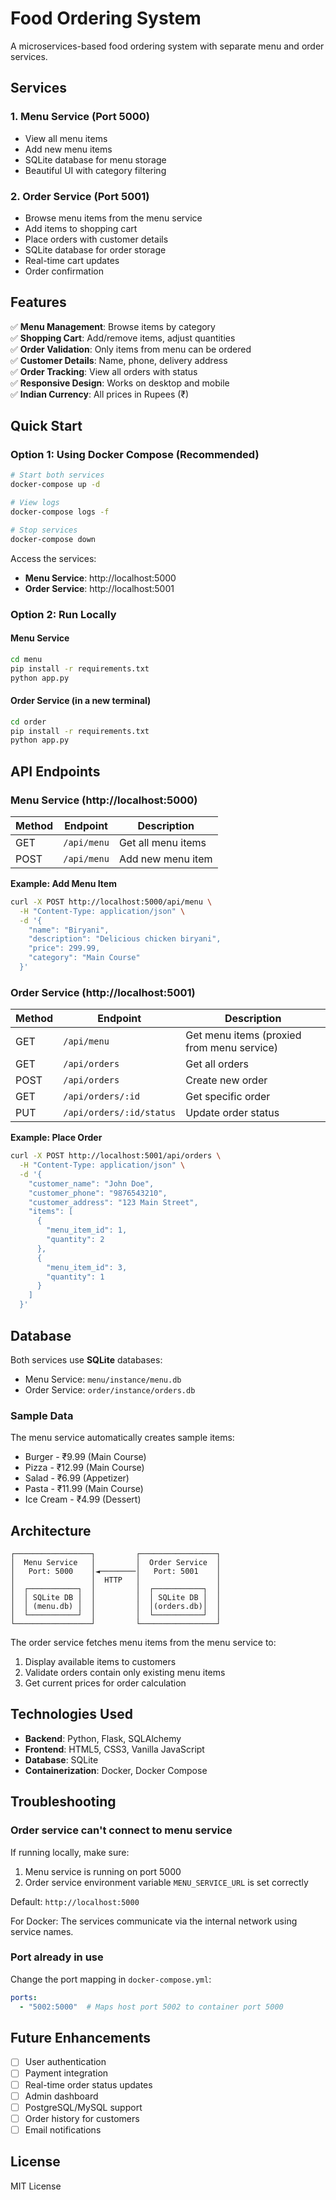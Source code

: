 # Food Ordering System

A microservices-based food ordering system with separate menu and order services.

## Services

### 1. Menu Service (Port 5000)
- View all menu items
- Add new menu items
- SQLite database for menu storage
- Beautiful UI with category filtering

### 2. Order Service (Port 5001)
- Browse menu items from the menu service
- Add items to shopping cart
- Place orders with customer details
- SQLite database for order storage
- Real-time cart updates
- Order confirmation

## Features

✅ **Menu Management**: Browse items by category  
✅ **Shopping Cart**: Add/remove items, adjust quantities  
✅ **Order Validation**: Only items from menu can be ordered  
✅ **Customer Details**: Name, phone, delivery address  
✅ **Order Tracking**: View all orders with status  
✅ **Responsive Design**: Works on desktop and mobile  
✅ **Indian Currency**: All prices in Rupees (₹)  

## Quick Start

### Option 1: Using Docker Compose (Recommended)

```bash
# Start both services
docker-compose up -d

# View logs
docker-compose logs -f

# Stop services
docker-compose down
```

Access the services:
- **Menu Service**: http://localhost:5000
- **Order Service**: http://localhost:5001

### Option 2: Run Locally

#### Menu Service
```bash
cd menu
pip install -r requirements.txt
python app.py
```

#### Order Service (in a new terminal)
```bash
cd order
pip install -r requirements.txt
python app.py
```

## API Endpoints

### Menu Service (http://localhost:5000)

| Method | Endpoint | Description |
|--------|----------|-------------|
| GET | `/api/menu` | Get all menu items |
| POST | `/api/menu` | Add new menu item |

**Example: Add Menu Item**
```bash
curl -X POST http://localhost:5000/api/menu \
  -H "Content-Type: application/json" \
  -d '{
    "name": "Biryani",
    "description": "Delicious chicken biryani",
    "price": 299.99,
    "category": "Main Course"
  }'
```

### Order Service (http://localhost:5001)

| Method | Endpoint | Description |
|--------|----------|-------------|
| GET | `/api/menu` | Get menu items (proxied from menu service) |
| GET | `/api/orders` | Get all orders |
| POST | `/api/orders` | Create new order |
| GET | `/api/orders/:id` | Get specific order |
| PUT | `/api/orders/:id/status` | Update order status |

**Example: Place Order**
```bash
curl -X POST http://localhost:5001/api/orders \
  -H "Content-Type: application/json" \
  -d '{
    "customer_name": "John Doe",
    "customer_phone": "9876543210",
    "customer_address": "123 Main Street",
    "items": [
      {
        "menu_item_id": 1,
        "quantity": 2
      },
      {
        "menu_item_id": 3,
        "quantity": 1
      }
    ]
  }'
```

## Database

Both services use **SQLite** databases:
- Menu Service: `menu/instance/menu.db`
- Order Service: `order/instance/orders.db`

### Sample Data

The menu service automatically creates sample items:
- Burger - ₹9.99 (Main Course)
- Pizza - ₹12.99 (Main Course)
- Salad - ₹6.99 (Appetizer)
- Pasta - ₹11.99 (Main Course)
- Ice Cream - ₹4.99 (Dessert)

## Architecture

```
┌─────────────────┐         ┌─────────────────┐
│  Menu Service   │         │  Order Service  │
│   Port: 5000    │◄────────│   Port: 5001    │
│                 │  HTTP   │                 │
│  ┌───────────┐  │         │  ┌───────────┐  │
│  │ SQLite DB │  │         │  │ SQLite DB │  │
│  │ (menu.db) │  │         │  │(orders.db)│  │
│  └───────────┘  │         │  └───────────┘  │
└─────────────────┘         └─────────────────┘
```

The order service fetches menu items from the menu service to:
1. Display available items to customers
2. Validate orders contain only existing menu items
3. Get current prices for order calculation

## Technologies Used

- **Backend**: Python, Flask, SQLAlchemy
- **Frontend**: HTML5, CSS3, Vanilla JavaScript
- **Database**: SQLite
- **Containerization**: Docker, Docker Compose

## Troubleshooting

### Order service can't connect to menu service

If running locally, make sure:
1. Menu service is running on port 5000
2. Order service environment variable `MENU_SERVICE_URL` is set correctly

Default: `http://localhost:5000`

For Docker: The services communicate via the internal network using service names.

### Port already in use

Change the port mapping in `docker-compose.yml`:
```yaml
ports:
  - "5002:5000"  # Maps host port 5002 to container port 5000
```

## Future Enhancements

- [ ] User authentication
- [ ] Payment integration
- [ ] Real-time order status updates
- [ ] Admin dashboard
- [ ] PostgreSQL/MySQL support
- [ ] Order history for customers
- [ ] Email notifications

## License

MIT License

